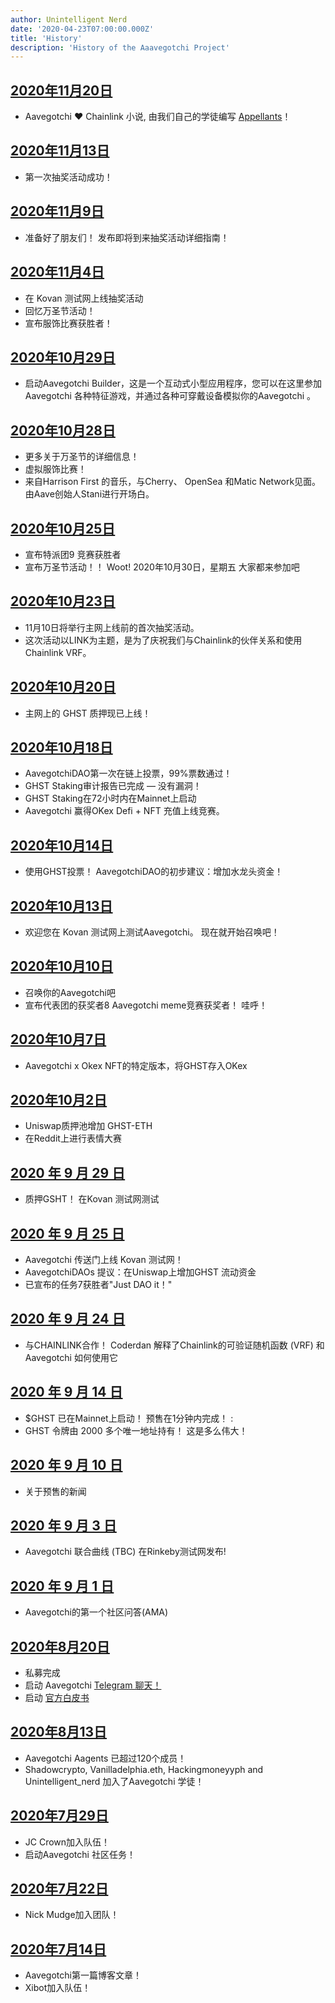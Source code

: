 ```yaml
---
author: Unintelligent Nerd
date: '2020-04-23T07:00:00.000Z'
title: 'History'
description: 'History of the Aaavegotchi Project'
---
```


## [2020年11月20日](https://aavegotchi.medium.com/anon-and-the-green-ticket-5776969b3a69)
* Aavegotchi ❤ Chainlink 小说, 由我们自己的学徒编写 [Appellants](https://twitter.com/sinkielinkie)！

## [2020年11月13日](https://aavegotchi.medium.com/aavegotchi-chainlink-raffle-you-just-won-af87712f1018)
* 第一次抽奖活动成功！

## [2020年11月9日](https://aavegotchi.medium.com/aavegotchi-raffles-a-frenly-guide-66f624c9bc60)
* 准备好了朋友们！ 发布即将到来抽奖活动详细指南！

## [2020年11月4日](https://aavegotchi.medium.com/aavegotchi-community-update-15-3e63b3b0426c)
* 在 Kovan 测试网上线抽奖活动
* 回忆万圣节活动！
* 宣布服饰比赛获胜者！

## [2020年10月29日](https://aavegotchi.medium.com/aavegotchi-dev-update-3-mission-10-46bd59837936)
* 启动Aavegotchi Builder，这是一个互动式小型应用程序，您可以在这里参加Aavegotchi 各种特征游戏，并通过各种可穿戴设备模拟你的Aavegotchi 。

## [2020年10月28日](https://aavegotchi.medium.com/get-spooky-with-aavegotchi-this-friday-oct-30th-c38eb4420039)
* 更多关于万圣节的详细信息！
* 虚拟服饰比赛！
* 来自Harrison First 的音乐，与Cherry、 OpenSea 和Matic Network见面。 由Aave创始人Stani进行开场白。

## [2020年10月25日](https://aavegotchi.medium.com/aavegotchi-community-update-14-859a88b1bc6a)
* 宣布特派团9 竞赛获胜者
* 宣布万圣节活动！！ Woot! 2020年10月30日，星期五 大家都来参加吧

## [2020年10月23日](https://aavegotchi.medium.com/prizes-quantities-for-nov-10-raffle-revealed-faq-86ea6f644c5c)
* 11月10日将举行主网上线前的首次抽奖活动。
* 这次活动以LINK为主题，是为了庆祝我们与Chainlink的伙伴关系和使用Chainlink VRF。

## [2020年10月20日](https://aavegotchi.medium.com/stake-ghst-make-frens-live-on-ethereum-mainnet-658bd507d67b)
* 主网上的 GHST 质押现已上线！

## [2020年10月18日](https://aavegotchi.medium.com/aavegotchi-community-update-13-cd8ceeb1083b)
* AavegotchiDAO第一次在链上投票，99%票数通过！
* GHST Staking审计报告已完成 — 没有漏洞！
* GHST Staking在72小时内在Mainnet上启动
* Aavegotchi 赢得OKex Defi + NFT 充值上线竞赛。

## [2020年10月14日](https://aavegotchi.medium.com/vote-with-ghst-aavegotchidaos-inaugural-proposal-opens-oct-15-80fa623d88a9)
* 使用GHST投票！ AavegotchiDAO的初步建议：增加水龙头资金！

## [2020年10月13日](https://aavegotchi.medium.com/aavegotchi-dev-update-2-8750b11d5d5a)
* 欢迎您在 Kovan 测试网上测试Aavegotchi。 现在就开始召唤吧！

## [2020年10月10日](https://aavegotchi.medium.com/aavegotchi-community-update-12-7f85605e33dd)
* 召唤你的Aavegotchi吧
* 宣布代表团的获奖者8 Aavegotchi meme竞赛获奖者！ 哇呼！

## [2020年10月7日](https://aavegotchi.medium.com/win-special-edition-aavegotchi-x-okex-wearable-nfts-d41728e1f7d2)
* Aavegotchi x Okex NFT的特定版本，将GHST存入OKex

## [2020年10月2日](https://aavegotchi.medium.com/aavegotchi-community-update-11-cf7e6f656c1e)
* Uniswap质押池增加 GHST-ETH
* 在Reddit上进行表情大赛

## [2020 年 9 月 29 日](https://aavegotchi.medium.com/stake-ghst-make-frens-96502967d40)
* 质押GSHT！  在Kovan 测试网测试

## [2020 年 9 月 25 日](https://aavegotchi.medium.com/aavegotchi-community-update-10-d0b8af0df301)
* Aavegotchi 传送门上线 Kovan 测试网！
* AavegotchiDAOs 提议：在Uniswap上增加GHST 流动资金
* 已宣布的任务7获胜者"Just DAO it！"

## [2020 年 9 月 24 日](https://aavegotchi.medium.com/aavegotchi-game-mechanics-make-full-use-of-chainlink-vrf-3eb01ceaeaca)
* 与CHAINLINK合作！ Coderdan 解释了Chainlink的可验证随机函数 (VRF) 和 Aavegotchi 如何使用它

## [2020 年 9 月 14 日](https://aavegotchi.medium.com/aavegotchi-community-update-9-3c297c4ae645)
* $GHST 已在Mainnet上启动！ 预售在1分钟内完成！ :
* GHST 令牌由 2000 多个唯一地址持有！ 这是多么伟大！

## [2020 年 9 月 10 日](https://aavegotchi.medium.com/aavegotchi-ghst-token-distribution-pre-launch-primer-58f0c06ab045)
* 关于预售的新闻

## [2020 年 9 月 3 日](https://aavegotchi.medium.com/aavegotchi-community-update-8-8e2bcba353b9)
* Aavegotchi 联合曲线 (TBC) 在Rinkeby测试网发布!

## [2020 年 9 月 1 日](https://aavegotchi.medium.com/aavegotchi-community-update-7-a8f1ce2b297d)
* Aavegotchi的第一个社区问答(AMA)

## [2020年8月20日](https://aavegotchi.medium.com/aavegotchi-community-update-6-ecece9ba73de)
* 私募完成
* 启动 Aavegotchi [Telegram 聊天！](https://t.me/aavegotchi)
* 启动 [官方白皮书](https://drive.google.com/file/d/186zOapKeHNNJ9y8LIByQQ64rs0eJUlEF/view)

## [2020年8月13日](https://aavegotchi.medium.com/aavegotchi-community-update-5-39d240b3bd13)
* Aavegotchi Aagents 已超过120个成员！
* Shadowcrypto, Vanilladelphia.eth, Hackingmoneyyph and Unintelligent_nerd 加入了Aavegotchi 学徒！

## [2020年7月29日](https://aavegotchi.medium.com/aavegotchi-community-update-3-4d733e8275e)
* JC Crown加入队伍！
* 启动Aavegotchi 社区任务！

## [2020年7月22日](https://aavegotchi.medium.com/aavegotchi-community-update-2-d995189ff1a4)
* Nick Mudge加入团队！

## [2020年7月14日](https://aavegotchi.medium.com/aavegotchi-weekly-update-1-2195bd16da33)
* Aavegotchi第一篇博客文章！
* Xibot加入队伍！